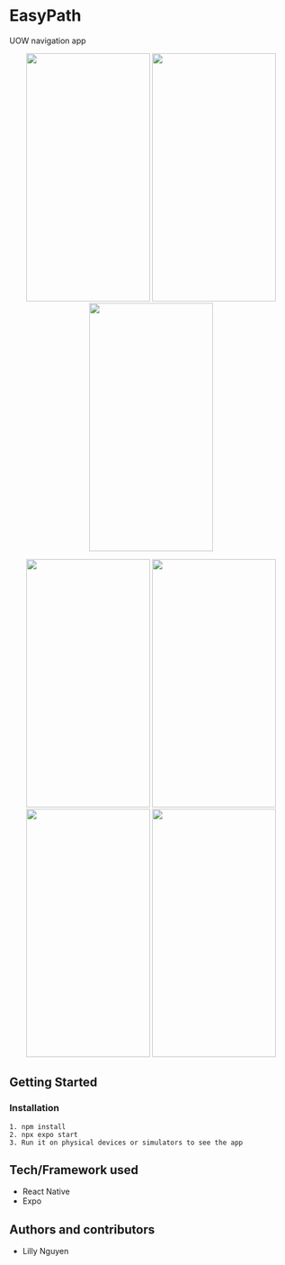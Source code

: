 # EasyPath
UOW navigation app 
<p float="left" align="center">
  <img src="https://user-images.githubusercontent.com/115124949/234748186-5e96623d-5830-48b6-b4d6-da73a71e02f9.png" width="220" height="441">
  <img src="https://user-images.githubusercontent.com/115124949/234748207-11f04bb7-9d80-4b61-b88c-8c443649a75c.png" width="220" height="441">
  <img src="https://user-images.githubusercontent.com/115124949/234748228-2e467629-b0e1-4ab8-a3d2-c3cdf80830f1.png" width="220" height="441">
</p>
<p float="left" align="center">
  <img src="https://user-images.githubusercontent.com/115124949/234748235-bd6c61fe-b5a8-49a7-b45a-855636b8bb2a.png" width="220" height="441">
  
  <img src="https://user-images.githubusercontent.com/115124949/234748246-e1f64c2b-ff65-4675-9b93-9daa6113b376.png" width="220" height="441">
  <img src="https://user-images.githubusercontent.com/115124949/234748253-7d2b47ce-1912-4866-a1be-b20a71b06f3f.png" width="220" height="441">
  <img src="https://user-images.githubusercontent.com/115124949/234748244-1c8c47a8-3524-46c8-a9f5-7d5c4d4bc8d7.png" width="220" height="441">
</p>


## Getting Started
  ### Installation
    1. npm install
    2. npx expo start
    3. Run it on physical devices or simulators to see the app
  
## Tech/Framework used
  * React Native
  * Expo
  
## Authors and contributors
* Lilly Nguyen
  
  
   
